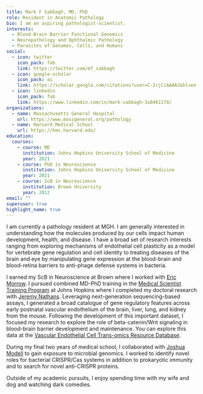 ```yaml
---
title: Mark F Sabbagh, MD, PhD
role: Resident in Anatomic Pathology
bio: I am an aspiring pathologist-scientist.
interests:
  - Blood-Brain Barrier Functional Genomics
  - Neuropathology and Ophthalmic Pathology
  - Parasites of Genomes, Cells, and Humans
social:
  - icon: twitter
    icon_pack: fab
    link: https://twitter.com/mf_sabbagh
  - icon: google-scholar
    icon_pack: ai
    link: https://scholar.google.com/citations?user=C-IcjCcAAAAJ&hl=en
  - icon: linkedin
    icon_pack: fab
    link: https://www.linkedin.com/in/mark-sabbagh-3a8461178/
organizations:
  - name: Massachusetts General Hospital
    url: https://www.massgeneral.org/pathology
  - name: Harvard Medical School
    url: https://hms.harvard.edu/
education:
  courses:
    - course: MD
      institution: Johns Hopkins University School of Medicine
      year: 2021
    - course: PhD in Neuroscience
      institution: Johns Hopkins University School of Medicine
      year: 2021
    - course: ScB in Neuroscience
      institution: Brown University
      year: 2012
email: ""
superuser: true
highlight_name: true
---
```

I am currently a pathology resident at MGH. I am generally interested in understanding how the molecules produced by our cells impact human development, health, and disease. I have a broad set of research interests ranging from exploring mechanisms of endothelial cell plasticity as a model for vertebrate gene regulation and cell identity to treating diseases of the brain and eye by manipulating gene expression at the blood-brain and blood-retina barriers to anti-phage defense systems in bacteria.

I earned my ScB in Neuroscience at Brown where I worked with [Eric Morrow](https://vivo.brown.edu/display/emmorrow#). I pursued combined MD-PhD training in the [Medical Scientist Training Program](https://mdphd.johnshopkins.edu/) at Johns Hopkins where I completed my doctoral research with [Jeremy Nathans](http://nathanslab.mbg.jhmi.edu/). Leveraging next-generation sequencing-based assays, I generated a broad catalogue of gene regulatory features across early postnatal vascular endothelium of the brain, liver, lung, and kidney from the mouse. Following the development of this important dataset, I focused my research to explore the role of beta-catenin/Wnt signaling in blood-brain barrier development and maintenance. You can explore this data at the [Vascular Endothelial Cell Trans-omics Resource Database](https://markfsabbagh.shinyapps.io/vectrdb/).

During my final two years of medical school, I collaborated with [Joshua Modell](https://www.modelllab.com/) to gain exposure to microbial genomics. I worked to identify novel roles for bacterial CRISPR/Cas systems in addition to prokaryotic immunity and to search for novel anti-CRISPR proteins.

Outside of my academic pursuits, I enjoy spending time with my wife and dog and watching dark comedies.